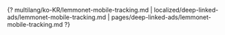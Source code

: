 {? multilang/ko-KR/lemmonet-mobile-tracking.md | localized/deep-linked-ads/lemmonet-mobile-tracking.md | pages/deep-linked-ads/lemmonet-mobile-tracking.md ?}
